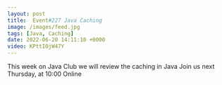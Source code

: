 ```yaml
---
layout: post
title:  Event#227 Java Caching
image: /images/feed.jpg
tags: [Java, Caching]
date: 2022-06-20 14:11:10 +0000
video: KPttIOjW47Y
---
```


This week on Java Club we will review the caching in Java
Join us next Thursday, at 10:00 Online

